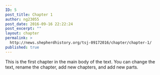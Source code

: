 ```yaml
---
ID: 5
post_title: Chapter 1
author: ng23055
post_date: 2016-09-16 22:22:24
post_excerpt: ""
layout: chapter
permalink: >
  http://news.shepherdhistory.org/tsj-09172016/chapter/chapter-1/
published: true
---
```

This is the first chapter in the main body of the text. You can change the text, rename the chapter, add new chapters, and add new parts.